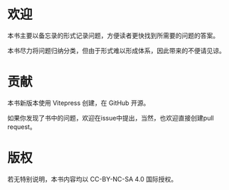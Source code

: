 # 欢迎

本书主要以备忘录的形式记录问题，方便读者更快找到所需要的问题的答案。

本书尽力将问题归纳分类，但由于形式难以形成体系，因此带来的不便请见谅。

# 贡献

本书新版本使用 Vitepress 创建，在 GitHub 开源。

如果你发现了书中的问题，欢迎在issue中提出，当然，也欢迎直接创建pull request。

# 版权

若无特别说明，本书内容均以 CC-BY-NC-SA 4.0 国际授权。
